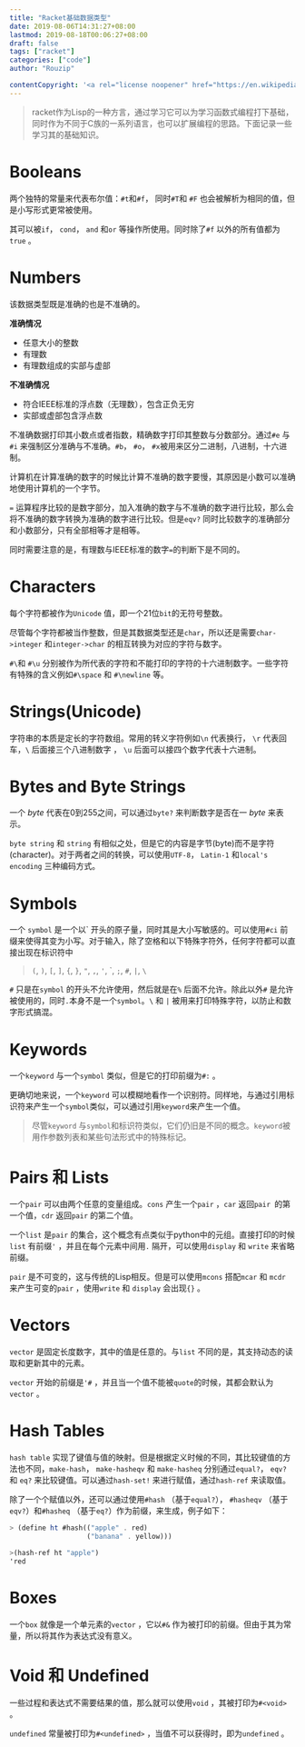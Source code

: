 ```yaml
---
title: "Racket基础数据类型"
date: 2019-08-06T14:31:27+08:00
lastmod: 2019-08-18T00:06:27+08:00
draft: false
tags: ["racket"]
categories: ["code"]
author: "Rouzip"

contentCopyright: '<a rel="license noopener" href="https://en.wikipedia.org/wiki/Wikipedia:Text_of_Creative_Commons_Attribution-ShareAlike_3.0_Unported_License" target="_blank">Creative Commons Attribution-ShareAlike License</a>'
---
```


> racket作为Lisp的一种方言，通过学习它可以为学习函数式编程打下基础，同时作为不同于C族的一系列语言，也可以扩展编程的思路。下面记录一些学习其的基础知识。

<!--more-->

# Booleans

两个独特的常量来代表布尔值：`#t`和`#f`， 同时`#T`和 `#F` 也会被解析为相同的值，但是小写形式更常被使用。

其可以被`if`， `cond`， `and` 和`or` 等操作所使用。同时除了`#f` 以外的所有值都为`true` 。

# Numbers

该数据类型既是准确的也是不准确的。

**准确情况**

- 任意大小的整数
- 有理数
- 有理数组成的实部与虚部

**不准确情况**

- 符合IEEE标准的浮点数（无理数），包含正负无穷
- 实部或虚部包含浮点数

不准确数据打印其小数点或者指数，精确数字打印其整数与分数部分。通过`#e` 与 `#i` 来强制区分准确与不准确。`#b`，  `#o`， `#x`被用来区分二进制，八进制，十六进制。

计算机在计算准确的数字的时候比计算不准确的数字要慢，其原因是小数可以准确地使用计算机的一个字节。

`=` 运算程序比较的是数字部分，加入准确的数字与不准确的数字进行比较，那么会将不准确的数字转换为准确的数字进行比较。但是`eqv?` 同时比较数字的准确部分和小数部分，只有全部相等才是相等。

同时需要注意的是，有理数与IEEE标准的数字`=`的判断下是不同的。

# Characters

每个字符都被作为`Unicode` 值，即一个21位`bit`的无符号整数。

尽管每个字符都被当作整数，但是其数据类型还是`char`，所以还是需要`char->integer` 和`integer->char` 的相互转换为对应的字符与数字。

`#\`和 `#\u` 分别被作为所代表的字符和不能打印的字符的十六进制数字。一些字符有特殊的含义例如`#\space` 和 `#\newline` 等。

# Strings(Unicode)

字符串的本质是定长的字符数组。常用的转义字符例如`\n` 代表换行， `\r` 代表回车，`\` 后面接三个八进制数字 ， `\u` 后面可以接四个数字代表十六进制。

# Bytes and Byte Strings

一个 *byte* 代表在0到255之间，可以通过`byte?` 来判断数字是否在一 *byte* 来表示。

`byte string` 和 `string` 有相似之处，但是它的内容是字节(byte)而不是字符(character)。对于两者之间的转换，可以使用`UTF-8`， `Latin-1` 和`local's encoding` 三种编码方式。

# Symbols

一个 `symbol` 是一个以\` 开头的原子量，同时其是大小写敏感的。可以使用`#ci` 前缀来使得其变为小写。对于输入，除了空格和以下特殊字符外，任何字符都可以直接出现在标识符中

> `(`, `)`, `[`, `]`, `{`, `}`, `"`, `,`, `'`, \`, `;`, `#`, `|`, `\` 

`#` 只是在`symbol` 的开头不允许使用，然后就是在`%` 后面不允许。除此以外`#` 是允许被使用的，同时`.`本身不是一个`symbol`。`\` 和 `|` 被用来打印特殊字符，以防止和数字形式搞混。

# Keywords

一个`keyword` 与一个`symbol` 类似，但是它的打印前缀为`#:` 。

更确切地来说，一个`keyword` 可以模糊地看作一个识别符。同样地，与通过引用标识符来产生一个`symbol`类似，可以通过引用`keyword`来产生一个值。

> 尽管`keyword` 与`symbol`和标识符类似，它们仍旧是不同的概念。`keyword`被用作参数列表和某些句法形式中的特殊标记。

# Pairs 和 Lists

一个`pair` 可以由两个任意的变量组成。`cons` 产生一个`pair` ，`car` 返回`pair `的第一个值，`cdr` 返回`pair` 的第二个值。

一个`list` 是`pair` 的集合，这个概念有点类似于python中的元组。直接打印的时候`list` 有前缀`'` ，并且在每个元素中间用`.` 隔开，可以使用`display` 和 `write` 来省略前缀。

`pair` 是不可变的，这与传统的Lisp相反。但是可以使用`mcons` 搭配`mcar` 和 `mcdr` 来产生可变的`pair` ，使用`write` 和 `display` 会出现`{}` 。

# Vectors

`vector` 是固定长度数字，其中的值是任意的。与`list` 不同的是，其支持动态的读取和更新其中的元素。

`vector` 开始的前缀是`'#` ，并且当一个值不能被`quote`的时候，其都会默认为`vector` 。

# Hash Tables

`hash table` 实现了键值与值的映射。但是根据定义时候的不同，其比较键值的方法也不同，`make-hash`， `make-hasheqv` 和 `make-hasheq` 分别通过`equal?`， `eqv?` 和 `eq?` 来比较键值。可以通过`hash-set!` 来进行赋值，通过`hash-ref` 来读取值。

除了一个个赋值以外，还可以通过使用`#hash` （基于`equal?`）， `#hasheqv` （基于`eqv?`）和`#hasheq` （基于`eq?`）作为前缀，来生成，例子如下：

```scheme
> (define ht #hash(("apple" . red) 
                   ("banana" . yellow)))

>(hash-ref ht "apple")
'red
```

# Boxes

一个`box` 就像是一个单元素的`vector` ，它以`#&` 作为被打印的前缀。但由于其为常量，所以将其作为表达式没有意义。

# Void 和 Undefined

一些过程和表达式不需要结果的值，那么就可以使用`void` ，其被打印为`#<void>` 。

`undefined` 常量被打印为`#<undefined>` ，当值不可以获得时，即为`undefined` 。